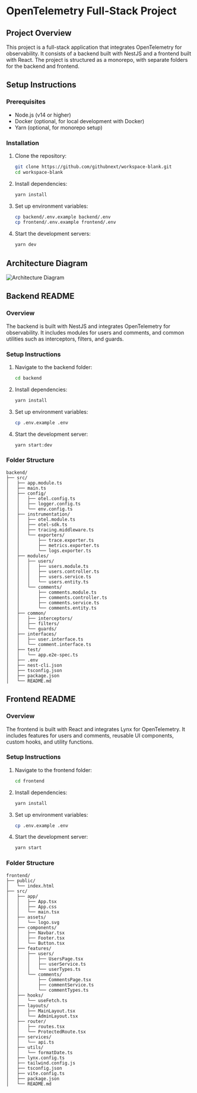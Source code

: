 # OpenTelemetry Full-Stack Project

## Project Overview

This project is a full-stack application that integrates OpenTelemetry for observability. It consists of a backend built with NestJS and a frontend built with React. The project is structured as a monorepo, with separate folders for the backend and frontend.

## Setup Instructions

### Prerequisites

- Node.js (v14 or higher)
- Docker (optional, for local development with Docker)
- Yarn (optional, for monorepo setup)

### Installation

1. Clone the repository:

   ```bash
   git clone https://github.com/githubnext/workspace-blank.git
   cd workspace-blank
   ```

2. Install dependencies:

   ```bash
   yarn install
   ```

3. Set up environment variables:

   ```bash
   cp backend/.env.example backend/.env
   cp frontend/.env.example frontend/.env
   ```

4. Start the development servers:

   ```bash
   yarn dev
   ```

## Architecture Diagram

![Architecture Diagram](./architecture-diagram.png)

## Backend README

### Overview

The backend is built with NestJS and integrates OpenTelemetry for observability. It includes modules for users and comments, and common utilities such as interceptors, filters, and guards.

### Setup Instructions

1. Navigate to the backend folder:

   ```bash
   cd backend
   ```

2. Install dependencies:

   ```bash
   yarn install
   ```

3. Set up environment variables:

   ```bash
   cp .env.example .env
   ```

4. Start the development server:

   ```bash
   yarn start:dev
   ```

### Folder Structure

```
backend/
├── src/
│   ├── app.module.ts
│   ├── main.ts
│   ├── config/
│   │   ├── otel.config.ts
│   │   ├── logger.config.ts
│   │   └── env.config.ts
│   ├── instrumentation/
│   │   ├── otel.module.ts
│   │   ├── otel-sdk.ts
│   │   ├── tracing.middleware.ts
│   │   └── exporters/
│   │       ├── trace.exporter.ts
│   │       ├── metrics.exporter.ts
│   │       └── logs.exporter.ts
│   ├── modules/
│   │   ├── users/
│   │   │   ├── users.module.ts
│   │   │   ├── users.controller.ts
│   │   │   ├── users.service.ts
│   │   │   └── users.entity.ts
│   │   └── comments/
│   │       ├── comments.module.ts
│   │       ├── comments.controller.ts
│   │       ├── comments.service.ts
│   │       └── comments.entity.ts
│   ├── common/
│   │   ├── interceptors/
│   │   ├── filters/
│   │   └── guards/
│   ├── interfaces/
│   │   ├── user.interface.ts
│   │   └── comment.interface.ts
│   ├── test/
│   │   └── app.e2e-spec.ts
│   ├── .env
│   ├── nest-cli.json
│   ├── tsconfig.json
│   ├── package.json
│   └── README.md
```

## Frontend README

### Overview

The frontend is built with React and integrates Lynx for OpenTelemetry. It includes features for users and comments, reusable UI components, custom hooks, and utility functions.

### Setup Instructions

1. Navigate to the frontend folder:

   ```bash
   cd frontend
   ```

2. Install dependencies:

   ```bash
   yarn install
   ```

3. Set up environment variables:

   ```bash
   cp .env.example .env
   ```

4. Start the development server:

   ```bash
   yarn start
   ```

### Folder Structure

```
frontend/
├── public/
│   └── index.html
├── src/
│   ├── app/
│   │   ├── App.tsx
│   │   ├── App.css
│   │   └── main.tsx
│   ├── assets/
│   │   └── logo.svg
│   ├── components/
│   │   ├── Navbar.tsx
│   │   ├── Footer.tsx
│   │   └── Button.tsx
│   ├── features/
│   │   ├── users/
│   │   │   ├── UsersPage.tsx
│   │   │   ├── userService.ts
│   │   │   └── userTypes.ts
│   │   └── comments/
│   │       ├── CommentsPage.tsx
│   │       ├── commentService.ts
│   │       └── commentTypes.ts
│   ├── hooks/
│   │   └── useFetch.ts
│   ├── layouts/
│   │   ├── MainLayout.tsx
│   │   └── AdminLayout.tsx
│   ├── router/
│   │   ├── routes.tsx
│   │   └── ProtectedRoute.tsx
│   ├── services/
│   │   └── api.ts
│   ├── utils/
│   │   └── formatDate.ts
│   ├── lynx.config.ts
│   ├── tailwind.config.js
│   ├── tsconfig.json
│   ├── vite.config.ts
│   ├── package.json
│   └── README.md
```
